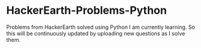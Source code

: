 # HackerEarth-Problems-Python
Problems from HackerEarth solved using Python
I am currently learning. So this will be continuously updated by uploading new questions as I solve them.
